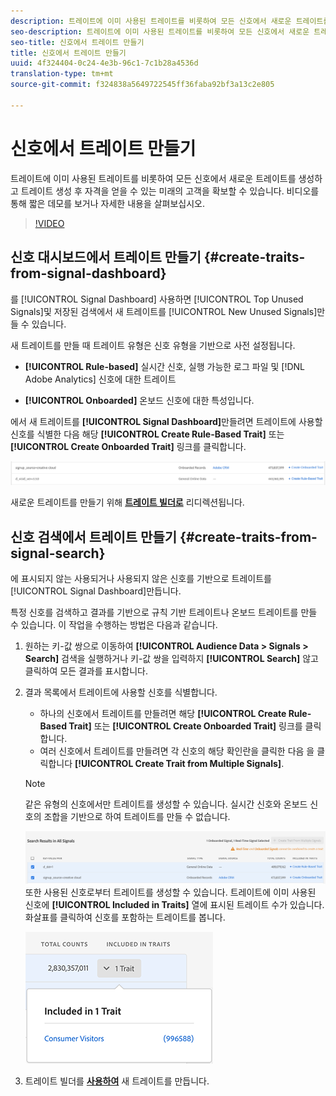 ```yaml
---
description: 트레이트에 이미 사용된 트레이트를 비롯하여 모든 신호에서 새로운 트레이트를 생성하고 트레이트 생성 후 자격을 얻을 수 있는 미래의 고객을 확보할 수 있습니다.
seo-description: 트레이트에 이미 사용된 트레이트를 비롯하여 모든 신호에서 새로운 트레이트를 생성하고 트레이트 생성 후 자격을 얻을 수 있는 미래의 고객을 확보할 수 있습니다.
seo-title: 신호에서 트레이트 만들기
title: 신호에서 트레이트 만들기
uuid: 4f324404-0c24-4e3b-96c1-7c1b28a4536d
translation-type: tm+mt
source-git-commit: f324838a5649722545ff36faba92bf3a13c2e805

---
```



# 신호에서 트레이트 만들기

트레이트에 이미 사용된 트레이트를 비롯하여 모든 신호에서 새로운 트레이트를 생성하고 트레이트 생성 후 자격을 얻을 수 있는 미래의 고객을 확보할 수 있습니다. 비디오를 통해 짧은 데모를 보거나 자세한 내용을 살펴보십시오.

>[!VIDEO](https://video.tv.adobe.com/v/25169/?quality=12&captions=kor)

## 신호 대시보드에서 트레이트 만들기 {#create-traits-from-signal-dashboard}

를 [!UICONTROL Signal Dashboard] 사용하면 [!UICONTROL Top Unused Signals]및 저장된 검색에서 새 트레이트를 [!UICONTROL New Unused Signals]만들 수 있습니다.

새 트레이트를 만들 때 트레이트 유형은 신호 유형을 기반으로 사전 설정됩니다.

* **[!UICONTROL Rule-based]** 실시간 신호, 실행 가능한 로그 파일 및 [!DNL Adobe Analytics] 신호에 대한 트레이트

* **[!UICONTROL Onboarded]** 온보드 신호에 대한 특성입니다.

에서 새 트레이트를 **[!UICONTROL Signal Dashboard]**&#x200B;만들려면 트레이트에 사용할 신호를 식별한 다음 해당 **[!UICONTROL Create Rule-Based Trait]** 또는 **[!UICONTROL Create Onboarded Trait]** 링크를 클릭합니다.

![](assets/signals-create-trait.png)

새로운 트레이트를 만들기 위해 **[트레이트 빌더로](../../features/traits/about-trait-builder.md)** 리디렉션됩니다.

## 신호 검색에서 트레이트 만들기 {#create-traits-from-signal-search}

에 표시되지 않는 사용되거나 사용되지 않은 신호를 기반으로 트레이트를 [!UICONTROL Signal Dashboard]만듭니다.

특정 신호를 검색하고 결과를 기반으로 규칙 기반 트레이트나 온보드 트레이트를 만들 수 있습니다. 이 작업을 수행하는 방법은 다음과 같습니다.

1. 원하는 키-값 쌍으로 이동하여 **[!UICONTROL Audience Data > Signals > Search]** 검색을 실행하거나 키-값 쌍을 입력하지 **[!UICONTROL Search]** 않고 클릭하여 모든 결과를 표시합니다.
2. 결과 목록에서 트레이트에 사용할 신호를 식별합니다.
   * 하나의 신호에서 트레이트를 만들려면 해당 **[!UICONTROL Create Rule-Based Trait]** 또는 **[!UICONTROL Create Onboarded Trait]** 링크를 클릭합니다.
   * 여러 신호에서 트레이트를 만들려면 각 신호의 해당 확인란을 클릭한 다음 을 클릭합니다 **[!UICONTROL Create Trait from Multiple Signals]**.
   >[!NOTE]
   >같은 유형의 신호에서만 트레이트를 생성할 수 있습니다. 실시간 신호와 온보드 신호의 조합을 기반으로 하여 트레이트를 만들 수 없습니다.
   >
   > ![](assets/signals-create-trait-search.png)
   >또한 사용된 신호로부터 트레이트를 생성할 수 있습니다. 트레이트에 이미 사용된 신호에 **[!UICONTROL Included in Traits]** 열에 표시된 트레이트 수가 있습니다. 화살표를 클릭하여 신호를 포함하는 트레이트를 봅니다.
   >
   >![](assets/signals-used-traits.png)

3. 트레이트 빌더를 **[사용하여](../../features/traits/about-trait-builder.md)** 새 트레이트를 만듭니다.
